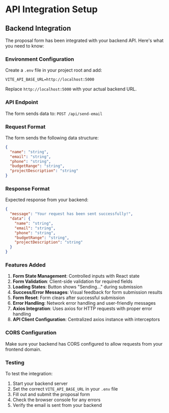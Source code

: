 # API Integration Setup

## Backend Integration

The proposal form has been integrated with your backend API. Here's what you need to know:

### Environment Configuration

Create a `.env` file in your project root and add:

```env
VITE_API_BASE_URL=http://localhost:5000
```

Replace `http://localhost:5000` with your actual backend URL.

### API Endpoint

The form sends data to: `POST /api/send-email`

### Request Format

The form sends the following data structure:

```json
{
  "name": "string",
  "email": "string", 
  "phone": "string",
  "budgetRange": "string",
  "projectDescription": "string"
}
```

### Response Format

Expected response from your backend:

```json
{
  "message": "Your request has been sent successfully!",
  "data": {
    "name": "string",
    "email": "string",
    "phone": "string", 
    "budgetRange": "string",
    "projectDescription": "string"
  }
}
```

### Features Added

1. **Form State Management**: Controlled inputs with React state
2. **Form Validation**: Client-side validation for required fields
3. **Loading States**: Button shows "Sending..." during submission
4. **Success/Error Messages**: Visual feedback for form submission results
5. **Form Reset**: Form clears after successful submission
6. **Error Handling**: Network error handling and user-friendly messages
7. **Axios Integration**: Uses axios for HTTP requests with proper error handling
8. **API Client Configuration**: Centralized axios instance with interceptors

### CORS Configuration

Make sure your backend has CORS configured to allow requests from your frontend domain.

### Testing

To test the integration:

1. Start your backend server
2. Set the correct `VITE_API_BASE_URL` in your `.env` file
3. Fill out and submit the proposal form
4. Check the browser console for any errors
5. Verify the email is sent from your backend 